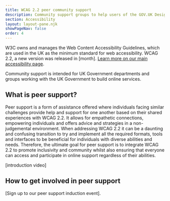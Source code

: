 ```yaml
---
title: WCAG 2.2 peer community support
description: Community support groups to help users of the GOV.UK Design System learn more about changes in the Web Content Accessibility Guidelines 2.2
section: Accessibility
layout: layout-pane.njk
showPageNav: false
order: 4
---
```


W3C owns and manages the Web Content Accessibility Guidelines, which are used in the UK as the minimum standard for web accessibility. WCAG 2.2, a new version was released in [month]. <a href='/accessibility/'>Learn more on our main accessibility page</a>.

Community support is intended for UK Government departments and groups working with the UK Government to build online services.

## What is peer support?

Peer support is a form of assistance offered where individuals facing similar challenges provide help and support for one another based on their shared experiences with WCAG 2.2. It allows for empathetic connections, empowering individuals and offers advice and strategies in a non-judgemental environment. When addressing WCAG 2.2 it can be a daunting and confusing transition to try and implement all the required formats, tools and interfaces to be beneficial for individuals with diverse abilities and needs. Therefore, the ultimate goal for peer support is to integrate WCAG 2.2 to promote inclusivity and community whilst also ensuring that everyone can access and participate in online support regardless of their abilities.

[introduction video]

## How to get involved in peer support

[Sign up to our peer support induction event].